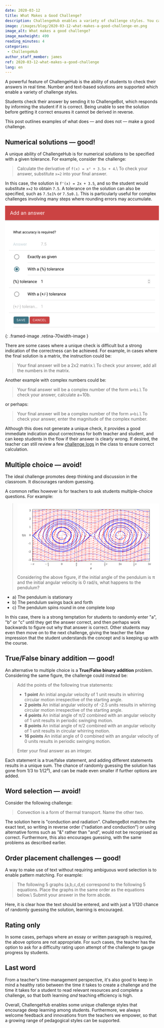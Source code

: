 ```yaml
---
date: 2020-03-12
title: What Makes a Good Challenge?
description: ChallengeHub enables a variety of challenge styles. You can do better than multiple-choice!
image: /images/blog/2020-03-12-what-makes-a-good-challenge-en.png
image_alt: What makes a good challenge?
image_maxheight: 499
reading_minutes: 4
categories:
 - ChallengeHub
author_staff_member: james
ref: 2020-03-12-what-makes-a-good-challenge
lang: en
---
```

A powerful feature of ChallengeHub is the ability of students to check their answers in real time.
Number and text-based solutions are supported which enable a variety of challenge styles.

Students check their answer by sending it to ChallengeBot, which responds by informing the student if it is correct.
Being unable to see the solution before getting it correct ensures it cannot be derived in reverse.

This post outlines examples of what does — and does not — make a good challenge.

## Numerical solutions — good!
A unique ability of ChallengeHub is for numerical solutions to be specified with a given tolerance.
For example, consider the challenge:

> Calculate the derivative of ```f(x) = x² + 3.5x + 4```.\\
> To check your answer, substitute ```x=2``` into your final answer.

In this case, the solution is ```f'(x) = 2x + 3.5```, and so the student would substitute ```x=2``` to obtain ```7.5```.
A tolerance on the solution can also be specified, such as ```7.5±1%``` or ```7.5±0.1```.
This is particularly useful for complex challenges involving many steps where rounding errors may accumulate.

![Tolerance UI](/images/blog/2020-03-12-tolerance.png){: .framed-image .retina-70width-image }

There are some cases where a unique check is difficult but a strong indication of the correctness can be achieved.
For example, in cases where the final solution is a matrix, the instruction could be:

> Your final answer will be a 2x2 matrix.\\
> To check your answer, add all the numbers in the matrix.

Another example with complex numbers could be:

> Your final answer will be a complex number of the form ```a+bi```.\\
> To check your answer, calculate a+10b.

or perhaps:

> Your final answer will be a complex number of the form ```a+bi```.\\
> To check your answer, enter the magnitude of the complex number.

Although this does not generate a unique check, it provides a good immediate indication about correctness for both teacher and student, and can keep students in the flow if their answer is clearly wrong.
If desired, the teacher can still review a few [challenge logs]( /2019/08/11/the-challenge-log/ ) in the class to ensure correct calculation.

## Multiple choice — avoid!

The ideal challenge promotes deep thinking and discussion in the classroom.
It discourages random guessing.

A common reflex however is for teachers to ask students multiple-choice questions.
For example:

> ![Pendulum phase](/images/blog/2020-03-12-pendulum-phase.png)
> Considering the above figure, if the initial angle of the pendulum is π and the initial angular velocity is 0 rad/s, what happens to the pendulum?
  - a) The pendulum is stationary
  - b) The pendulum swings back and forth
  - c) The pendulum spins round in one complete loop

In this case, there is a strong temptation for students to randomly enter "a", "b" or "c" until they get the answer correct, and then perhaps work backwards to figure out why that answer is correct.
Other students may even then move on to the next challenge, giving the teacher the false impression that the student understands the concept and is keeping up with the course.

## True/False binary addition — good!
An alternative to multiple choice is a **True/False binary addition** problem.
Considering the same figure, the challenge could instead be:

> Add the points of the following true statements:
> 
> - **1 point** An initial angular velocity of 1 unit results in whirring circular motion irrespective of the starting angle.
> - **2 points** An initial angular velocity of -2.5 units results in whirring circular motion irrespective of the starting angle.
> - **4 points** An initial angle of π/2 combined with an angular velocity of 1 unit results in periodic swinging motion.
> - **8 points** An initial angle of π/2 combined with an angular velocity of 1 unit results in circular whirring motion.
> - **16 points** An initial angle of 0 combined with an angular velocity of 0 units results in periodic swinging motion.
> 
> Enter your final answer as an integer.

Each statement is a true/false statement, and adding different statements results in a unique sum.
The chance of randomly guessing the solution has gone from 1/3 to 1/(2⁵), and can be made even smaller if further options are added.

## Word selection — avoid!
Consider the following challenge:

> Convection is a form of thermal transport. Name the other two.

The solution here is "conduction and radiation".
ChallengeBot matches the exact text, so writing in reverse order ("radiation and conduction") or using alternative forms such as "&" rather than "and", would not be recognised as correct.
Furthermore, this also encourages guessing, with the same problems as described earlier.

## Order placement challenges — good!

A way to make use of text without requiring ambiguous word selection is to enable pattern matching.
For example:

> The following 5 graphs (a,b,c,d,e) correspond to the following 5 equations.
> Place the graphs in the same order as the equations below.\\
> Submit your answer in the form abcde.

Here, it is clear how the text should be entered, and with just a 1/120 chance of randomly guessing the solution, learning is encouraged.

## Rating only
In some cases, perhaps where an essay or written paragraph is required, the above options are not appropriate. For such cases, the teacher has the option to ask for a difficulty rating upon attempt of the challenge to gauge progress by students.

## Last word
From a teacher's time-management perspective, it's also good to keep in mind a healthy ratio between the time it takes to create a challenge and the time it takes for a student to read relevant resources and complete a challenge, so that both learning *and* teaching efficiency is high.

Overall, ChallengeHub enables some unique challenge styles that encourage deep learning among students.
Furthermore, we always welcome feedback and innovations from the teachers we empower, so that a growing range of pedagogical styles can be supported.
